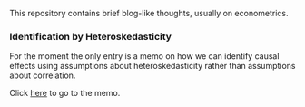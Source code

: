 This repository contains brief blog-like thoughts, usually on econometrics.

### Identification by Heteroskedasticity

For the moment the only entry is a memo on how we can identify causal effects using assumptions about heteroskedasticity rather than assumptions about correlation.

Click [here](https://nickch-k.github.io/IdentificationbyHeteroskedasticity/Identification-by-Heteroskedasticity.html) to go to the memo.
